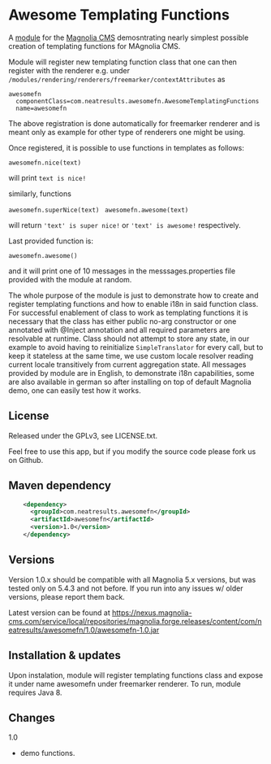 Awesome Templating Functions
=======================

A [module](https://documentation.magnolia-cms.com/display/DOCS/Modules) for the [Magnolia CMS](http://www.magnolia-cms.com) demosntrating nearly simplest possible creation of templating functions for MAgnolia CMS.

Module will register new templating function class that one can then register with the renderer e.g. under ```/modules/rendering/renderers/freemarker/contextAttributes``` as

```
awesomefn
  componentClass=com.neatresults.awesomefn.AwesomeTemplatingFunctions
  name=awesomefn
```

The above registration is done automatically for freemarker renderer and is meant only as example for other type of renderers one might be using.

Once registered, it is possible to use functions in templates as follows:

```awesomefn.nice(text) ```

will print ```text is nice!```

similarly, functions

```awesomefn.superNice(text) ```
```awesomefn.awesome(text) ```

will return ```'text' is super nice!``` or ```'text' is awesome!``` respectively.

Last provided function is:

```awesomefn.awesome() ```

and it will print one of 10 messages in the messsages.properties file provided with the module at random.

The whole purpose of the module is just to demonstrate how to create and register templating functions and how to enable i18n in said function class. For successful enablement of class to work as templating functions it is necessary that the class has either public no-arg constructor or one annotated with @Inject annotation and all required parameters are resolvable at runtime. 
Class should not attempt to store any state, in our example to avoid having to reinitialize ```SimpleTranslator``` for every call, but to keep it stateless at the same time, we use custom locale resolver reading current locale transitively from current aggregation state.
All messages provided by module are in English, to demonstrate i18n capabilities, some are also available in german so after installing on top of default Magnolia demo, one can easily test how it works.

License
-------

Released under the GPLv3, see LICENSE.txt.

Feel free to use this app, but if you modify the source code please fork us on Github.

Maven dependency
-----------------
```xml
    <dependency>
      <groupId>com.neatresults.awesomefn</groupId>
      <artifactId>awesomefn</artifactId>
      <version>1.0</version>
    </dependency>
```

Versions
-----------------
Version 1.0.x should be compatible with all Magnolia 5.x versions, but was tested only on 5.4.3 and not before. If you run into any issues w/ older versions, please report them back.

Latest version can be found at https://nexus.magnolia-cms.com/service/local/repositories/magnolia.forge.releases/content/com/neatresults/awesomefn/1.0/awesomefn-1.0.jar

Installation & updates
-----------------
Upon instalation, module will register templating functions class and expose it under name awesomefn under freemarker renderer. To run, module requires Java 8.


Changes
-----------------
1.0
- demo functions.
